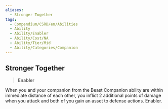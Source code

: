 ```yaml
---
aliases:
  - Stronger Together
tags:
  - Compendium/CSRD/en/Abilities
  - Ability
  - Ability/Enabler
  - Ability/Cost/NA
  - Ability/Tier/Mid
  - Ability/Categories/Companion
---
```

  
    
## Stronger Together    
>**Enabler**  
    
When you and your companion from the Beast Companion ability are within immediate distance of each other, you inflict 2 additional points of damage when you attack and both of you gain an asset to defense actions. Enabler.